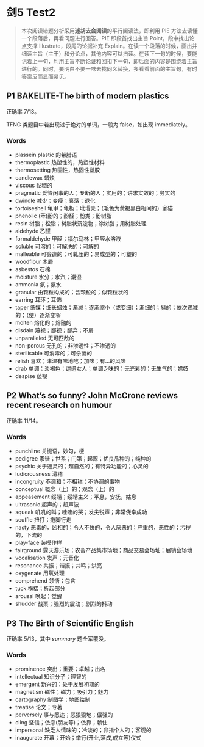 # 剑5 Test2

> 本次阅读错题分析采用**迷胡去会阅读**的平行阅读法，即利用 PIE 方法去读懂一个段落后，再看问题进行回答。PIE 即段首找出主旨 Point，段中找出论点支撑 Illustrate，段尾的论据补充 Explain。在读一个段落的时候，画出并细读主旨（主干）和分论点，其他内容可以扫读。在读下一句的时候，要能记着上一句，利用主旨不断论证和回扣下一句，即后面的内容是围绕着主旨进行的。同时，要明白不要一味去找同义替换，多看看前面的主旨句，有时答案反而显而易见。

## P1 BAKELITE-The birth of modern plastics

正确率 7/13。

TFNG 类题目中若出现过于绝对的单词，一般为 false，如出现 immediately。

### Words

- plassein plastic 的希腊语
- thermoplastic 热塑性的，热塑性材料
- thermosetting 热固性，热固性塑胶
- candlewax 蜡烛
- viscous 黏稠的
- pragmatic 爱管闲事的人；专断的人；实用的；讲求实效的；务实的
- dwindle 减少；变瘦；衰落；退化
- tortoiseshell 龟甲；龟板；玳瑁壳；（毛色为黄褐黑白相间的）家猫
- phenolic (苯)酚的；酚醛；酚类；酚树脂
- resin 树脂；松脂；树脂状沉淀物；涂树脂；用树脂处理
- aldehyde 乙醛
- formaldehyde 甲醛；福尔马林；甲醛水溶液
- soluble 可溶的；可解决的；可解的
- malleable 可锻造的；可轧压的；易成型的；可塑的
- woodflour 木屑
- asbestos 石棉
- moisture 水分；水汽；潮湿
- ammonia 氨；氨水
- granular 由颗粒构成的；含颗粒的；似颗粒状的
- earring 耳环；耳饰
- taper 纸媒；细长蜡烛；渐减；逐渐缩小（或变细）；渐细的；斜的；依次递减的；（使）逐渐变窄
- molten 熔化的；熔融的
- disdain 蔑视；鄙视；鄙弃；不屑
- unparalleled 无可匹敌的
- non-porous 无孔的；非渗透性；不渗透的
- sterilisable 可消毒的；可杀菌的
- relish 喜欢；津津有味地吃；加味；有…的风味
- drab 单调；淡褐色；邋遢女人；单调乏味的；无光彩的；无生气的；嫖妓
- despise 藐视

## P2 What’s so funny? John McCrone reviews recent research on humour

正确率 11/14。

### Words

- punchline 关键语，妙句，梗
- pedigree 家谱；世系；门第；起源；优良品种的；纯种的
- psychic 关于通灵的；超自然的；有特异功能的；心灵的
- ludicrousness 滑稽
- incongruity 不调和；不相称；不协调的事物
- conceptual 概念（上）的；观念（上）的
- appeasement 绥靖；绥靖主义；平息，安抚，姑息
- ultrasonic 超声的；超声波
- squeak 叽叽的叫；哇哇的哭；发尖锐声；非常侥幸成功
- scuffle 扭打；拖脚行走
- nasty 恶毒的，凶相的；令人不快的，令人厌恶的；严重的，恶性的；污秽的，下流的
- play-face 装模作样
- fairground 露天游乐场；农畜产品集市场地；商品交易会场址；展销会场地
- vocalisation 发声；元音化
- resonance 共振；谐振；共鸣；洪亮
- oxygenate 用氧处理
- comprehend 领悟；包含
- tuck 横褶；折起部分
- arousal 唤起；觉醒
- shudder 战栗；强烈的震动；剧烈的抖动

## P3 The Birth of Scientific English

正确率 5/13，其中 *summary* 题全军覆没。

### Words

- prominence 突出；重要；卓越；出名
- intellectual 知识分子；理智的
- emergent 新兴的；处于发展初期的
- magnetism 磁性；磁力；吸引力；魅力
- cartography 制图学；地图绘制
- treatise 论文；专著
- perversely 事与愿违；恶狠狠地；倔强的
- cling 坚信；依恋(朋友等)；依靠；赖住
- impersonal 缺乏人情味的；冷淡的；非指个人的；客观的
- inaugurate 开幕；开始；举行(开业,落成,成立等)仪式
